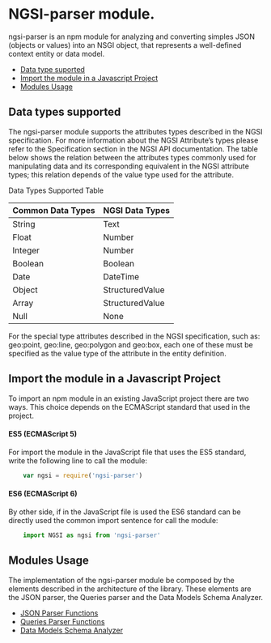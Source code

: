 # NGSI-parser module.

ngsi-parser is an npm module for analyzing and converting simples JSON (objects or values) into an NSGI object, that represents a well-defined context entity or data model. 

* [Data type suported](#data-type-supported)
* [Import the module in a Javascript Project](#import-the-module-in-a-javascript-project)
* [Modules Usage](#modules-usage)

## Data types supported
The ngsi-parser module supports the attributes types described in the NGSI specification. For more information about the NGSI Attribute’s types please refer to the Specification section in the NGSI API documentation. 
The table below shows the relation between the attributes types commonly used for manipulating data and its corresponding equivalent in the NGSI attribute types; this relation depends of the value type used for the attribute.

Data Types Supported Table

|Common Data Types | NGSI Data Types | 
|------------ | -------------
|String |  Text  |
|Float  |  Number  |
|Integer  |  Number  |
|Boolean  |  Boolean  |
|Date  |  DateTime  |
|Object  |  StructuredValue  |
|Array  |  StructuredValue  |
|Null  |  None  |

For the special type attributes described in the NGSI specification, such as: geo:point, geo:line, geo:polygon and geo:box, each one of these must be specified as the value type  of the attribute in the entity  definition.

## Import the module in a Javascript Project
To import an npm module in an existing JavaScript project there are two ways. This choice depends on the ECMAScript standard that used in the project.

#### ES5 (ECMAScript 5)
For import the module in the JavaScript file that uses the ES5 standard, write the following line to call the module: 

```js
	var ngsi = require('ngsi-parser')
```
#### ES6 (ECMAScript 6)
By other side, if in the JavaScript file is used the ES6 standard can be directly used the common import sentence for call the module:

```js
	import NGSI as ngsi from 'ngsi-parser'
```

## Modules Usage
The implementation of the ngsi-parser module be composed by the elements described in the architecture of the library. These elements are the JSON parser, the Queries parser and the Data Models Schema Analyzer.

* [JSON Parser Functions](docs/EntitiesFunctions.md)
* [Queries Parser Functions](docs/ContextQueries.md)
* [Data Models Schema Analyzer](docs/SchemaAnalizer.md)


